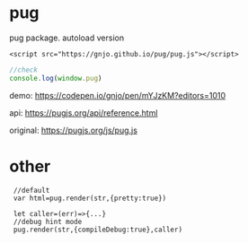 # pug
pug package. autoload version
```
<script src="https://gnjo.github.io/pug/pug.js"></script>
```
```js
//check
console.log(window.pug)
```
demo: https://codepen.io/gnjo/pen/mYJzKM?editors=1010

api: https://pugjs.org/api/reference.html

original: https://pugjs.org/js/pug.js

# other
```
 //default
 var html=pug.render(str,{pretty:true})
```
```
 let caller=(err)=>{...}
 //debug hint mode
 pug.render(str,{compileDebug:true},caller)
 
```
